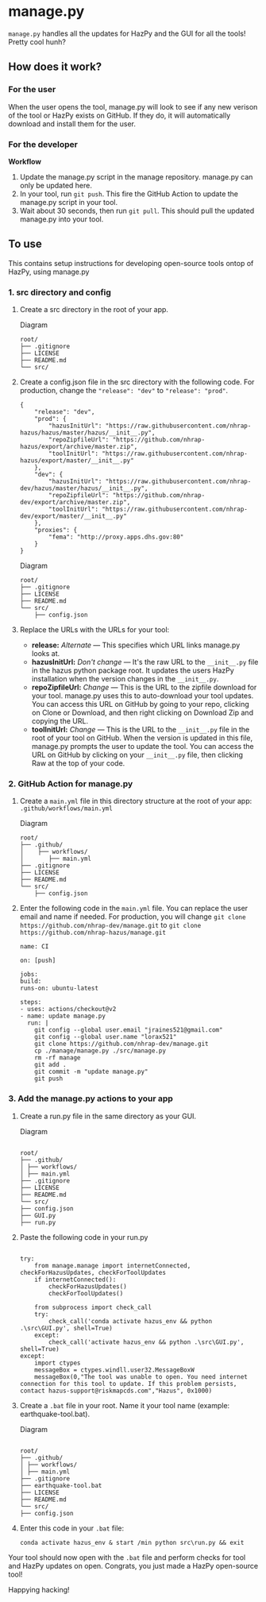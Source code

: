 # manage.py

`manage.py` handles all the updates for HazPy and the GUI for all the tools! Pretty cool hunh?

## How does it work?

### For the user

When the user opens the tool, manage.py will look to see if any new verison of the tool or HazPy exists on GitHub. If they do, it will automatically download and install them for the user.

### For the developer

**Workflow**

1. Update the manage.py script in the manage repository. manage.py can only be updated here.
2. In your tool, run `git push`. This fire the GitHub Action to update the manage.py script in your tool.
3. Wait about 30 seconds, then run `git pull`. This should pull the updated manage.py into your tool.

## To use

This contains setup instructions for developing open-source tools ontop of HazPy, using manage.py

### 1. src directory and config

1. Create a src directory in the root of your app.

   Diagram

   ```
   root/
   ├── .gitignore
   ├── LICENSE
   ├── README.md
   └── src/
   ```

2. Create a config.json file in the src directory with the following code. For production, change the `"release": "dev"` to `"release": "prod"`.

   ```
   {
       "release": "dev",
       "prod": {
           "hazusInitUrl": "https://raw.githubusercontent.com/nhrap-hazus/hazus/master/hazus/__init__.py",
           "repoZipfileUrl": "https://github.com/nhrap-hazus/export/archive/master.zip",
           "toolInitUrl": "https://raw.githubusercontent.com/nhrap-hazus/export/master/__init__.py"
       },
       "dev": {
           "hazusInitUrl": "https://raw.githubusercontent.com/nhrap-dev/hazus/master/hazus/__init__.py",
           "repoZipfileUrl": "https://github.com/nhrap-dev/export/archive/master.zip",
           "toolInitUrl": "https://raw.githubusercontent.com/nhrap-dev/export/master/__init__.py"
       },
       "proxies": {
           "fema": "http://proxy.apps.dhs.gov:80"
       }
   }

   ```

   Diagram

   ```
   root/
   ├── .gitignore
   ├── LICENSE
   ├── README.md
   └── src/
       ├── config.json
   ```

3. Replace the URLs with the URLs for your tool:

   - **release:** _Alternate_ — This specifies which URL links manage.py looks at.
   - **hazusInitUrl:** _Don't change_ — It's the raw URL to the `__init__.py` file in the hazus python package root. It updates the users HazPy installation when the version changes in the `__init__.py`.
   - **repoZipfileUrl:** _Change_ — This is the URL to the zipfile download for your tool. manage.py uses this to auto-download your tool updates. You can access this URL on GitHub by going to your repo, clicking on Clone or Download, and then right clicking on Download Zip and copying the URL.
   - **toolInitUrl:** _Change_ — This is the URL to the `__init__.py` file in the root of your tool on GitHub. When the version is updated in this file, manage.py prompts the user to update the tool. You can access the URL on GitHub by clicking on your `__init__.py` file, then clicking Raw at the top of your code.

### 2. GitHub Action for manage.py

1. Create a `main.yml` file in this directory structure at the root of your app: `.github/workflows/main.yml`

   Diagram

   ```
   root/
   ├── .github/
   │    ├── workflows/
   │       ├── main.yml
   ├── .gitignore
   ├── LICENSE
   ├── README.md
   └── src/
       ├── config.json
   ```

2. Enter the following code in the `main.yml` file. You can replace the user email and name if needed. For production, you will change `git clone https://github.com/nhrap-dev/manage.git` to `git clone https://github.com/nhrap-hazus/manage.git`

   ```
   name: CI

   on: [push]

   jobs:
   build:
   runs-on: ubuntu-latest

   steps:
   - uses: actions/checkout@v2
   - name: update manage.py
     run: |
       git config --global user.email "jraines521@gmail.com"
       git config --global user.name "lorax521"
       git clone https://github.com/nhrap-dev/manage.git
       cp ./manage/manage.py ./src/manage.py
       rm -rf manage
       git add .
       git commit -m "update manage.py"
       git push
   ```

### 3. Add the manage.py actions to your app

1. Create a run.py file in the same directory as your GUI.

   Diagram

   ```

   root/
   ├── .github/
   │ ├── workflows/
   │ ├── main.yml
   ├── .gitignore
   ├── LICENSE
   ├── README.md
   └── src/
   ├── config.json
   ├── GUI.py
   ├── run.py

   ```

2. Paste the following code in your run.py

   ```

   try:
       from manage.manage import internetConnected, checkForHazusUpdates, checkForToolUpdates
       if internetConnected():
           checkForHazusUpdates()
           checkForToolUpdates()

       from subprocess import check_call
       try:
           check_call('conda activate hazus_env && python .\src\GUI.py', shell=True)
       except:
           check_call('activate hazus_env && python .\src\GUI.py', shell=True)
   except:
       import ctypes
       messageBox = ctypes.windll.user32.MessageBoxW
       messageBox(0,"The tool was unable to open. You need internet connection for this tool to update. If this problem persists, contact hazus-support@riskmapcds.com","Hazus", 0x1000)

   ```

3. Create a `.bat` file in your root. Name it your tool name (example: earthquake-tool.bat).

   Diagram

   ```

   root/
   ├── .github/
   │ ├── workflows/
   │ ├── main.yml
   ├── .gitignore
   ├── earthquake-tool.bat
   ├── LICENSE
   ├── README.md
   └── src/
   ├── config.json

   ```

4. Enter this code in your `.bat` file:

   ```
   conda activate hazus_env & start /min python src\run.py && exit
   ```

Your tool should now open with the `.bat` file and perform checks for tool and HazPy updates on open. Congrats, you just made a HazPy open-source tool!

Happying hacking!
